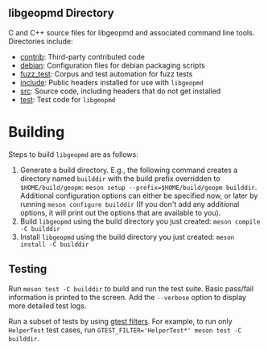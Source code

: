 libgeopmd Directory
-------------------
C and C++ source files for libgeopmd and associated command line tools.
Directories include:

* [contrib](contrib): Third-party contributed code
* [debian](debian): Configuration files for debian packaging scripts
* [fuzz_test](fuzz_test): Corpus and test automation for fuzz tests
* [include](include): Public headers installed for use with `libgeopmd`
* [src](src): Source code, including headers that do not get installed
* [test](test): Test code for `libgeopmd`

Building
========
Steps to build `libgeopmd` are as follows:

1. Generate a build directory. E.g., the following command creates a directory
   named `builddir` with the build prefix overridden to `$HOME/build/geopm`:
   `meson setup --prefix=$HOME/build/geopm builddir`. Additional configuration
   options can either be specified now, or later by running `meson configure builddir` (If you don't add any additional options, it will print out the options that are available to you).
2. Build `libgeopmd` using the build directory you just created: `meson compile -C builddir`
3. Install `libgeopmd` using the build directory you just created: `meson install -C builddir`

Testing
-------
Run `meson test -C builddir` to build and run the test suite. Basic pass/fail
information is printed to the screen. Add the `--verbose` option to 
display more detailed test logs.

Run a subset of tests by using [gtest filters](https://google.github.io/googletest/advanced.html#running-a-subset-of-the-tests). For example, to run only ``HelperTest`` test cases, run ``GTEST_FILTER='HelperTest*' meson test -C builddir``.
